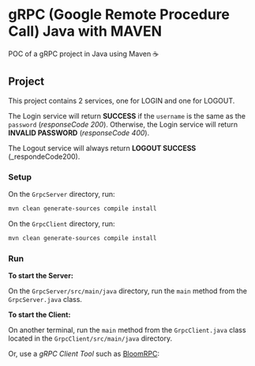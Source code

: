 # gRPC (Google Remote Procedure Call) Java with MAVEN

POC of a gRPC project in Java using Maven ☕️

## Project

This project contains 2 services, one for LOGIN and one for LOGOUT.

The Login service will return **SUCCESS** if the `username` is the same as the `password` (_responseCode 200_). Otherwise, the Login service will return **INVALID PASSWORD** (_responseCode 400_).

The Logout service will always return **LOGOUT SUCCESS** (_respondeCode200).

### Setup

On the `GrpcServer` directory, run:

```bash
mvn clean generate-sources compile install
```

On the `GrpcClient` directory, run:

```bash
mvn clean generate-sources compile install
```

### Run

**To start the Server:**

On the `GrpcServer/src/main/java` directory, run the `main` method from the `GrpcServer.java` class.

**To start the Client:**

On another terminal, run the `main` method from the `GrpcClient.java` class located in the `GrpcClient/src/main/java` directory.

Or, use a _gRPC Client Tool_ such as [BloomRPC](https://github.com/uw-labs/bloomrpc):

